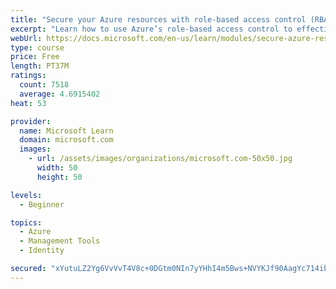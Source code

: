 ```yaml
---
title: "Secure your Azure resources with role-based access control (RBAC)"
excerpt: "Learn how to use Azure’s role-based access control to effectively manage your team’s access to Azure resources."
webUrl: https://docs.microsoft.com/en-us/learn/modules/secure-azure-resources-with-rbac/
type: course
price: Free
length: PT37M
ratings:
  count: 7518
  average: 4.6915402
heat: 53

provider:
  name: Microsoft Learn
  domain: microsoft.com
  images:
    - url: /assets/images/organizations/microsoft.com-50x50.jpg
      width: 50
      height: 50

levels:
  - Beginner

topics:
  - Azure
  - Management Tools
  - Identity

secured: "xYutuLZ2Yg6VvVvT4V8c+0DGtm0NIn7yYHhI4m5Bws+NVYKJf90AagYc714ibWNZlDfes6B4DgUEnuowWyBfrpba0gUAtchIvZKU9LZHjilETZGV3s8OQzeggadlZqYDic10+x1ubVikN8CPJ5NJ+FZhKeXM5Aza0QYd2K5Td6VUnFeIWLzJdSIRYGmTtnG1maadwjrNw+eqmzUaWxlLzIU4wCNryLnilQRq8aSy8SsfEG5k7Hfp4hbWwHng5CG2CzncEpZxUMZLRc2LEfiMYOMH4EJHzTsI5eh0MiJqNSN0KQrtHsk3myGZlE9RBj4qoI+v78RuqTaiKJssWRXW+UoycW6I7+lRfEUNeFdjzgoH1YPNKWVsZWufmMXegojZTb0VnIRiIGx+dk635cgaJx5ivULmsg5q5X5I2DxR2vA=;9PdYhLVlnRVe8qJ3sGcVUQ=="
---
```


